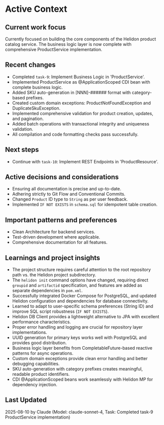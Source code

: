 # Active Context

## Current work focus
Currently focused on building the core components of the Helidon product catalog service. The business logic layer is now complete with comprehensive ProductService implementation.

## Recent changes
- Completed `task-9`: Implement Business Logic in 'ProductService'.
- Implemented ProductService as @ApplicationScoped CDI bean with complete business logic.
- Added SKU auto-generation in [NNN]-###### format with category-based prefixes.
- Created custom domain exceptions: ProductNotFoundException and DuplicateSkuException.
- Implemented comprehensive validation for product creation, updates, and pagination.
- Added batch operations with transactional integrity and uniqueness validation.
- All compilation and code formatting checks pass successfully.

## Next steps
- Continue with `task-10`: Implement REST Endpoints in 'ProductResource'.

## Active decisions and considerations
- Ensuring all documentation is precise and up-to-date.
- Adhering strictly to Git Flow and Conventional Commits.
- Changed `Product` ID type to `String` as per user feedback.
- Implemented `IF NOT EXISTS` in `schema.sql` for idempotent table creation.

## Important patterns and preferences
- Clean Architecture for backend services.
- Test-driven development where applicable.
- Comprehensive documentation for all features.

## Learnings and project insights
- The project structure requires careful attention to the root repository path vs. the Helidon project subdirectory.
- The `helidon init` command options have changed, requiring direct `groupid` and `artifactid` specification, and features are added as separate dependencies in `pom.xml`.
- Successfully integrated Docker Compose for PostgreSQL, and updated Helidon configuration and dependencies for database connectivity.
- Learned to adapt to user-specific schema preferences (String ID) and improve SQL script robustness (`IF NOT EXISTS`).
- Helidon DB Client provides a lightweight alternative to JPA with excellent performance characteristics.
- Proper error handling and logging are crucial for repository layer implementations.
- UUID generation for primary keys works well with PostgreSQL and provides good distribution.
- Business logic layer benefits from CompletableFuture-based reactive patterns for async operations.
- Custom domain exceptions provide clean error handling and better debugging capabilities.
- SKU auto-generation with category prefixes creates meaningful, readable product identifiers.
- CDI @ApplicationScoped beans work seamlessly with Helidon MP for dependency injection.

## Last Updated
2025-08-10 by Claude (Model: claude-sonnet-4, Task: Completed task-9 ProductService implementation)
